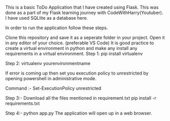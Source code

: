 This is a basic ToDo Application that I have created using Flask. This was done as a part of my Flask learning journey with CodeWithHarry(Youtuber).
I have used SQLlite as a database here.

In order to run the application follow these steps.

Clone this repository and save it as a seperate folder in your project.
Open it in any editor of your choice. (preferable VS Code)
It is good practice to create a virtual environment in python and make any install any requirements in a virtual environment.
Step 1: pip install virtualenv

Step 2: virtualenv yourenvironmentname

If error is coming up then set you execution policy to unrestricted by opening powershell in administrative mode.

Command :- Set-ExecutionPolicy unrestricted

Step 3:- Download all the files mentioned in requirement.txt
pip install -r requirements.txt

Step 4:- python app.py
The application will open up in a web browser.